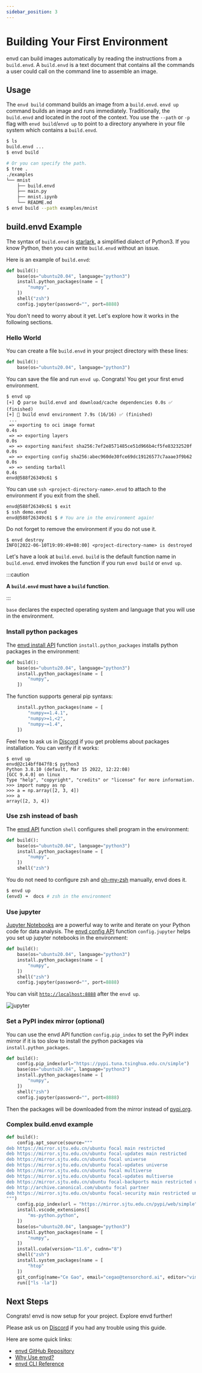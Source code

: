 ```yaml
---
sidebar_position: 3
---
```


# Building Your First Environment

envd can build images automatically by reading the instructions from a `build.envd`. A `build.envd` is a text document that contains all the commands a user could call on the command line to assemble an image.

## Usage

The `envd build` command builds an image from a `build.envd`. `envd up` command builds an image and runs immediately. Traditionally, the `build.envd` and located in the root of the context.  You use the `--path` or `-p` flag with `envd build`/`envd up` to point to a directory anywhere in your file system which contains a `build.envd`.

```bash
$ ls
build.envd ...
$ envd build
```

```bash
# Or you can specify the path.
$ tree .
./examples
└── mnist
    ├── build.envd
    ├── main.py
    ├── mnist.ipynb
    └── README.md
$ envd build --path examples/mnist
```

## build.envd Example

The syntax of `build.envd` is [starlark](https://docs.bazel.build/versions/main/skylark/language.html), a simplified dialect of Python3. If you know Python, then you can write `build.envd` without an issue.

Here is an example of `build.envd`:

```python title=build.envd
def build():
    base(os="ubuntu20.04", language="python3")
    install.python_packages(name = [
        "numpy",
    ])
    shell("zsh")
    config.jupyter(password="", port=8888)
```

You don't need to worry about it yet. Let's explore how it works in the following sections.

### Hello World

You can create a file `build.envd` in your project directory with these lines:

```python title=build.envd
def build():
    base(os="ubuntu20.04", language="python3")
```

You can save the file and run `envd up`. Congrats! You get your first envd environment.

```text title="envd up"
$ envd up
[+] ⌚ parse build.envd and download/cache dependencies 0.0s ✅ (finished) 
[+] 🐋 build envd environment 7.9s (16/16) ✅ (finished)
 ...
 => exporting to oci image format                                      0.4s
 => => exporting layers                                                0.0s
 => => exporting manifest sha256:7ef2e8571485ce51d966b4cf5fe83232520f  0.0s
 => => exporting config sha256:abec960de30fce69dc19126577c7aaae3f9b62  0.0s
 => => sending tarball                                                 0.4s
envd@588f26349c61 $ 
```

You can use `ssh <project-directory-name>.envd` to attach to the environment if you exit from the shell.

```bash title="connect the environment via ssh"
envd@588f26349c61 $ exit
$ ssh demo.envd
envd@588f26349c61 $ # You are in the environment again!
```

Do not forget to remove the environment if you do not use it.

```text title="destroy the environment"
$ envd destroy
INFO[2022-06-10T19:09:49+08:00] <project-directory-name> is destroyed
```

Let's have a look at `build.envd`. `build` is the default function name in `build.envd`. envd invokes the function if you run `envd build` or `envd up`.

:::caution

**A `build.envd` must have a `build` function**.

:::

`base` declares the expected operating system and language that you will use in the environment.

### Install python packages

The [envd install API](../api/install) function `install.python_packages` installs python packages in the environment:

```python title=build.envd
def build():
    base(os="ubuntu20.04", language="python3")
    install.python_packages(name = [
        "numpy",
    ])
```

The function supports general pip syntaxs:

```python
    install.python_packages(name = [
        "numpy==1.4.1",
        "numpy>=1,<2",
        "numpy~=1.4",
    ])
```

Feel free to ask us in [Discord](https://discord.gg/KqswhpVgdU) if you get problems about packages installation. You can verify if it works:

```
$ envd up
envd@2c14bff847f8:$ python3
Python 3.8.10 (default, Mar 15 2022, 12:22:08) 
[GCC 9.4.0] on linux
Type "help", "copyright", "credits" or "license" for more information.
>>> import numpy as np
>>> a = np.array([2, 3, 4])
>>> a
array([2, 3, 4])
```

### Use zsh instead of bash

The [envd API](../api/global%20functions) function `shell` configures shell program in the environment:

```python title=build.envd
def build():
    base(os="ubuntu20.04", language="python3")
    install.python_packages(name = [
        "numpy",
    ])
    shell("zsh")
```

You do not need to configure zsh and [oh-my-zsh](https://ohmyz.sh/) manually, envd does it.

```bash
$ envd up
(envd) ➜  docs # zsh in the environment
```

### Use jupyter

[Jupyter Notebooks](https://jupyter.org/) are a powerful way to write and iterate on your Python code for data analysis. The [envd config API](../api/config) function `config.jupyter` helps you set up jupyter notebooks in the environment:

```python title=build.envd
def build():
    base(os="ubuntu20.04", language="python3")
    install.python_packages(name = [
        "numpy",
    ])
    shell("zsh")
    config.jupyter(password="", port=8888)
```

You can visit [`http://localhost:8888`](http://localhost:8888) after the `envd up`.

![jupyter](./assets/jupyter.png)

### Set a PyPI index mirror (optional)

You can use the envd API function `config.pip_index` to set the PyPI index mirror if it is too slow to install the python packages via `install.python_packages`.

```python title=build.envd
def build():
    config.pip_index(url="https://pypi.tuna.tsinghua.edu.cn/simple")
    base(os="ubuntu20.04", language="python3")
    install.python_packages(name = [
        "numpy",
    ])
    shell("zsh")
    config.jupyter(password="", port=8888)
```

Then the packages will be downloaded from the mirror instead of [pypi.org](https://pypi.org/).

### Complex build.envd example

```python
def build():
    config.apt_source(source="""
deb https://mirror.sjtu.edu.cn/ubuntu focal main restricted
deb https://mirror.sjtu.edu.cn/ubuntu focal-updates main restricted
deb https://mirror.sjtu.edu.cn/ubuntu focal universe
deb https://mirror.sjtu.edu.cn/ubuntu focal-updates universe
deb https://mirror.sjtu.edu.cn/ubuntu focal multiverse
deb https://mirror.sjtu.edu.cn/ubuntu focal-updates multiverse
deb https://mirror.sjtu.edu.cn/ubuntu focal-backports main restricted universe multiverse
deb http://archive.canonical.com/ubuntu focal partner
deb https://mirror.sjtu.edu.cn/ubuntu focal-security main restricted universe multiverse
""")
    config.pip_index(url = "https://mirror.sjtu.edu.cn/pypi/web/simple")
    install.vscode_extensions([
        "ms-python.python",
    ])
    base(os="ubuntu20.04", language="python3")
    install.python_packages(name = [
        "numpy",
    ])
    install.cuda(version="11.6", cudnn="8")
    shell("zsh")
    install.system_packages(name = [
        "htop"
    ])
    git_config(name="Ce Gao", email="cegao@tensorchord.ai", editor="vim")
    run(["ls -la"])
```

## Next Steps

Congrats! envd is now setup for your project. Explore envd further!

Please ask us on [Discord](https://discord.gg/KqswhpVgdU) if you had any trouble using this guide.

Here are some quick links:

- [envd GitHub Repository](https://github.com/tensorchord/envd)
- [Why Use envd?](../why)
- [envd CLI Reference](../cli)
